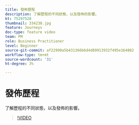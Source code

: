 ```yaml
---
title: 發佈歷程
description: 了解歷程的不同狀態，以及發佈的影響。
kt: 75297528
thumbnail: 334238.jpg
feature: Journeys
doc-type: feature video
team: PM
role: Business Practitioner
level: Beginner
source-git-commit: af22990a5b431366b6d4d89913932f495e164882
workflow-type: tm+mt
source-wordcount: '31'
ht-degree: 3%

---
```



# 發佈歷程

了解歷程的不同狀態，以及發佈的影響。

>[!VIDEO](https://video.tv.adobe.com/v/334238?quality=12)
